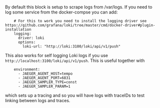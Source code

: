 By default this block is setup to scrape logs from /var/logs. If you need to log some service from the docker-compse you can add:
```
    # For this to work you need to install the logging driver see https://github.com/grafana/loki/tree/master/cmd/docker-driver#plugin-installation
    logging:
      driver: loki
      options:
        loki-url: "http://loki:3100/loki/api/v1/push"
```

This also works for self logging Loki logs if you use `http://localhost:3100/loki/api/v1/push`. This is useful together with  
```
    environment:
      - JAEGER_AGENT_HOST=tempo
      - JAEGER_AGENT_PORT=6831
      - JAEGER_SAMPLER_TYPE=const
      - JAEGER_SAMPLER_PARAM=1
```
which sets up a tracing and so you will have logs with traceIDs to test linking between logs and traces.
